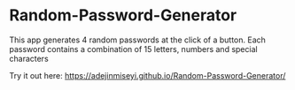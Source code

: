 # Random-Password-Generator

This app generates 4 random passwords at the click of a button. Each password contains a combination of 15 letters, numbers and special characters

Try it out here: https://adejinmiseyi.github.io/Random-Password-Generator/
